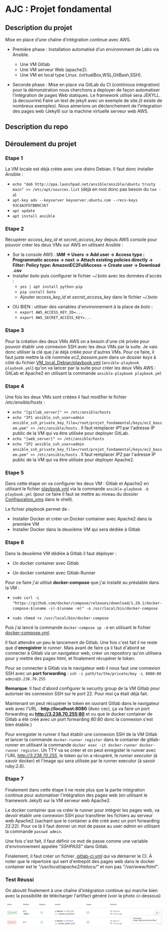 # AJC : Projet fondamental

## Description du projet

Mise en place d’une chaîne d’intégration continue avec AWS.
- Première phase :
Installation automatisé d’un environnment de Labs via Ansible.
  * Une VM Gitlab.
  * Une VM serveur Web (apache2).
  * Une VM en local type Linux. (virtualBox,WSL,GitBash,SSH).
  
- Seconde phase :
Mise en place via GitLab du CI (continious integration) pour la démonstration nous cherchons a deployer
de façon automatiser l’intégration de pages Web statiques. Le framework utilisé sera JEKYLL. (à decouvrire) Faire un test de jekyll avec un exemple de site.(il existe de nombreux exemples).
Nous aimerions un déclenchement de l’integration des pages web (Jekyll) sur la machine virtuelle serveur
web AWS.

## Description du repo


## Déroulement du projet

### Etape 1
La VM locale est déjà créée avec une distro Debian. Il faut donc installer Ansible :
 - `echo "deb http://ppa.launchpad.net/ansible/ansible/ubuntu trusty main" >> /etc/apt/sources.list` (déjà  en root donc pas besoin du `tee -a`)
 - `apt-key adv --keyserver keyserver.ubuntu.com --recv-keys 93C4A3FD7BB9C367`
 - `apt update`
 - `apt install ansible`

### Etape 2
Récupérer *access_key_id* et *secret_access_key* depuis AWS console pour pouvoir créer les deux VMs sur AWS en utilisant Ansible :
 - Sur la console AWS : **IAM &rarr; Users &rarr; Add user &rarr; Access type : Programmatic access &rarr; next &rarr; Attach existing policies directly &rarr; Filter: Policy type: AmazonEC2FullAccess &rarr; Create user &rarr; Download .csv**
 - Installer *boto* puis configurer le fichier *~/.boto* avec les données d'accès : 
    * `yes | apt install python-pip` 
    * `pip install boto`
    * Ajouter *access_key_id* et *secret_access_key* dans le fichier *~/.boto*
  * OU BIEN : utiliser des variables d'environnement à la place de *boto* :
    * `export AWS_ACCESS_KEY_ID=...` 
    * `export AWS_SECRET_ACCESS_KEY=...`

### Etape 3
Pour la création des deux VMs AWS on a besoin d'une clé privée pour pouvoir établir une connexion SSH avec les deux VMs par la suite. Je vais donc utiliser la clé que j'ai déjà créée pour d'autres VMs. Pour ce faire, il faut juste mettre la clé nommée *ec2_bassem.pem* dans un dossier *keys* à côté du fichier [VM_local_Debian/playbook.yml](./VM_local_Debian/playbook.yml) (`ansible-playbook playbook.yml`) qu'on va lancer par la suite pour créer les deux VMs AWS : GitLab et Apache2 en utilisant la commande `ansible-playbook playbook.yml`

### Etape 4
Une fois les deux VMs sont créées il faut modifier le fichier */etc/ansible/hosts* : 
* `echo "[gitlab_server]" >> /etc/ansible/hosts` 
* `echo "IP1 ansible_ssh_user=admin ansible_ssh_private_key_file=/root/projet_fondamental/keys/ec2_bassem.pem" >> /etc/ansible/hosts` . Il faut remplacer *IP1* par l'adresse IP public de la VM qui va être utilisée pour deployer GitLab.
* `echo "[web_server]" >> /etc/ansible/hosts`
* `echo "IP2 ansible_ssh_user=admin ansible_ssh_private_key_file=/root/projet_fondamental/keys/ec2_bassem.pem" >> /etc/ansible/hosts` . Il faut remplacer *IP2* par l'adresse IP public de la VM qui va être utilisée pour deployer Apache2.

### Etape 5

Dans cette étape on va configurer les deux VM : Gitlab et Apache2 en utilisant le fichier [playbook.yml](./VM_local_Debian/Configuration_vms/playbook.yml) via la commande `ansible-playbook -b playbook.yml` (pour ce faire il faut se mettre au niveau du dossier [Configuration_vms](./VM_local_Debian/Configuration_vms) dans le shell).

Le fichier playbook permet de :
* Installer Docker et créer un Docker container avec Apache2 dans la première VM
* Installer Docker dans la deuxième VM qui sera dédiée à Gitlab

### Etape 6

Dans la deuxième VM dédiée à Gitlab il faut déployer :

* Un docker container avec Gitlab
  
* Un docker container avec Gitlab-Runner

Pour ce faire j'ai utilisé **docker-compose** que j'ai installé au préalable dans la VM :

* `sudo curl -L "https://github.com/docker/compose/releases/download/1.29.1/docker-compose-$(uname -s)-$(uname -m)" -o /usr/local/bin/docker-compose`
  
* `sudo chmod +x /usr/local/bin/docker-compose`

Puis j'ai lancé la commande `docker-compose up -d` en utilisant le fichier [docker-compose.yml](./VM_local_Debian/VM_Gitlab/docker-compose.yml).

Il faut attendre un peu le lancement de Gitlab. Une fois c'est fait il ne reste que d'**enregistrer** le *runner*. Mais avant de faire ça il faut d'abord se connecter à Gitlab via un navigateur web, créer un repository qu'on utilisera pour y mettre des pages html, et finalement récupérer le token.

Pour se connecter à Gitlab via le navigateur web il nous faut une connexion SSH avec un **port forwarding** : `ssh -i path/to/the/private/key -L 8080:80 admin@3.238.70.255`

**Remarque**:
Il faut d'abord configurer le security group de la VM Gitlab pour autoriser les connexion SSH sur le port 22. Pour moi ça était déjà fait.

Maintenant on peut récupérer le token en ouvrant Gitlab dans le navigateur web avec l'URL : **http://localhost:8080** (Avec ceci, ça va faire un port forwarding au **http://3.238.70.255:80** et vu que le docker container de Gitlab a été créé avec un port forwarding 80:80 donc la connexion s'est bien établie.)

Pour enregister le runner il faut établir une connexion SSH de la VM Gitlab et lancer la commande `docker-runner register` dans le container de gitlab-runner en utilisant la commande `docker exec -it docker-runner docker-runner register`.
Un TTY va se créer et on peut enregister le runner avec l'URL *http://3.238.70.255*, le token qu'on a récupéré, le *runner executor* (à savoir docker) et l'image qui sera utilisée par le runner executor (à savoir ruby:2.6).

### Etape 7

Finalement dans cette étape il ne reste plus que la partie intégration continue pour automatiser l'intégration des pages web (en utilisant le framework Jekyll) sur la VM serveur web Apache2.

Le docker container que va créer le runner pour intégrer les pages web, va devoir établir une connexion SSH pour transférer les fichiers au serveur web Apache2 (sachant que le container a été créé avec un port forwarding 22:22). Pour ce là il faut donner un mot de passe au user *admin* en utilisant la commande `passwd admin`.

Une fois c'est fait, il faut définir ce mot de passe comme une variable d'environnement appelée *"SSHPASS"* dans Gitlab.

Finalement, il faut créer un fichier [.gitlab-ci.yml](./VM_local_Debian/VM_Gitlab/script_gitlab-ci.yml) qui va démarrer le CI. À noter que le répertoire qui sert d'entrepôt des pages web dans le docker container est le *"/usr/local/apache2/htdocs/"* et non pas *"/var/www/html"*.

### Test Réussi

On aboutit finalement à une chaîne d'intégration continue qui marche bien avec la possibilité de télécharger l'artifact généré (voir la photo ci-dessous)

![Job Réussi](VM_Gitlab/CI_job.png)
